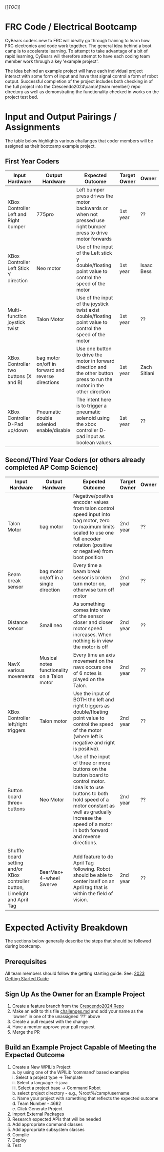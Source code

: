 [[_TOC_]]

# FRC Code / Electrical Bootcamp
CyBears coders new to FRC will ideally go through training to learn how FRC electronics and code work together.  The general idea behind a boot camp is to accelerate learning.  To attempt to take advantage of a bit of rapid learning, CyBears will therefore attempt to have each coding team member work through a key 'example project'.

The idea behind an example project will have each individual project interact with some form of input and have that signal control a form of robot output.  Successful completion of the project includes both checking in of the full project into the Crescendo2024\camp\\{team member} repo directory as well as demonstrating the functionality checked in works on the project test bed.

# Input and Output Pairings / Assignments

The table below highlights various challanges that coder members will be assigned as their bootcamp example project.

## First Year Coders

|Input Hardware | Output Hardware | Expected Outcome | Target Owner | Owner |
|--|--|--|--|--|
| XBox Controller Left and Right bumper | 775pro | Left bumper press drives the motor backwards or when not pressed use right bumper press to drive motor forwards | 1st year | ??  |
| XBox Controller Left Stick Y direction | Neo motor  | Use of the input of the Left stick y double/floating point value to control the speed of the motor | 1st year | Isaac Bess  |
| Multi-function joystick twist | Talon Motor | Use of the input of the joystick twist axist double/floating point value to control the speed of the motor | 1st year | ??  |
| XBox Controller two buttons (X and B) | bag motor on/off in forward and reverse directions | Use one button to drive the motor in forward direction and the other button press to run the motor in the other direction | 1st year | Zach Sitlani  |
| XBox Controller D-Pad up/down | Pneumatic double soleniod enable/disable | The intent here is to trigger a pneumatic solenoid using the xbox controller D-pad input as boolean values. | 1st year | ??  |

## Second/Third Year Coders (or others already completed AP Comp Science)
|Input Hardware | Output Hardware | Expected Outcome | Target Owner | Owner |
|--|--|--|--|--|
| Talon Motor | bag motor | Negative/positive encoder values from talon control speed input into bag motor, zero to maximum limits scaled to use one full encoder rotation (positive or negative) from boot position | 2nd year | ??  |
| Beam break sensor | bag motor on/off in a single direction | Every time a beam break sensor is broken turn motor on, otherwise turn off motor | 2nd year | ??  |
| Distance sensor | Small neo | As something comes into view of the sensor closer and closer motor speed increases.  When nothing is in view the motor is off | 2nd year | ??  |
| NavX various movements | Musical notes functionality on a Talon motor | Every time an axis movement on the navx occurs one of 6 notes is played on the Talon. | 2nd year | ??  |
| XBox Controller left/right triggers | Talon motor | Use the input of BOTH the left and right triggers as double/floating point value to control the speed of the motor (where left is negative and right is positive).  | 2nd year | ??  |
| Button board three+ buttons | Neo Motor | Use of the input of three or more buttons on the button board to control motor.  Idea is to use buttons to both hold speed of a motor constant as well as gradually increase the speed of a motor in both forward and reverse directions. | 2nd year | ??  |
| Shuffle board setting and/or XBox controller button, Limelight and April Tag | BearMax+ 4-wheel Swerve | Add feature to do April Tag following.  Robot should be able to center itself on an April tag that is within the field of vision. | 2nd year | ?? |


# Expected Activity Breakdown

The sections below generally describe the steps that should be followed during bootcamp.

## Prerequisites

All team members should follow the getting starting guide.  See: [2023 Getting Started Guide](https://github.com/Team4682CyBears/Crescendo2024/blob/main/docs/Crescendo2024_Code_GettingStarted.docx)

##  Sign Up As the Owner for an Example Project

1. Create a feature branch from the [Crescendo2024 Repo](https://github.com/Team4682CyBears/Crescendo2024)
2. Make an edit to this file [challenges.md](https://github.com/Team4682CyBears/Crescendo2024/blob/main/camp/challenges.md) and add your name as the 'owner' in one of the unassigned '??' above 
3. Create a pull request with the change
4. Have a mentor approve your pull request
5. Merge the PR

## Build an Example Project Capable of Meeting the Expected Outcome

1. Create a New WPILib Project<br>
    a. by using one of the WPILib 'command' based examples<br>
        i. Select a project type -> Template <br>
        ii. Select a language -> java <br>
        iii. Select a project base -> Command Robot <br>
    b. select project directory - e.g., %root%/camp/username<br>
    c. Name your project with something that reflects the expected outcome<br>
    d. Team Number - 4682<br>
    e. Click Generate Project<br>
2. Import External Packages
3. Research expected APIs that will be needed
4. Add appropriate command classes
5. Add appropriate subsystem classes
6. Complie
7. Deploy
8. Test
